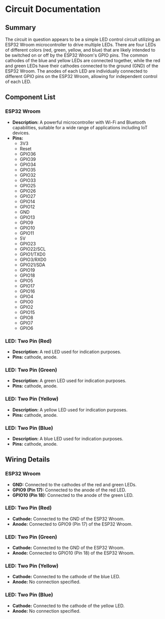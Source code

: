# Circuit Documentation

## Summary
The circuit in question appears to be a simple LED control circuit utilizing an ESP32 Wroom microcontroller to drive multiple LEDs. There are four LEDs of different colors (red, green, yellow, and blue) that are likely intended to be switched on or off by the ESP32 Wroom's GPIO pins. The common cathodes of the blue and yellow LEDs are connected together, while the red and green LEDs have their cathodes connected to the ground (GND) of the ESP32 Wroom. The anodes of each LED are individually connected to different GPIO pins on the ESP32 Wroom, allowing for independent control of each LED.

## Component List

### ESP32 Wroom
- **Description:** A powerful microcontroller with Wi-Fi and Bluetooth capabilities, suitable for a wide range of applications including IoT devices.
- **Pins:** 
  - 3V3
  - Reset
  - GPIO36
  - GPIO39
  - GPIO34
  - GPIO35
  - GPIO32
  - GPIO33
  - GPIO25
  - GPIO26
  - GPIO27
  - GPIO14
  - GPIO12
  - GND
  - GPIO13
  - GPIO9
  - GPIO10
  - GPIO11
  - 5V
  - GPIO23
  - GPIO22/SCL
  - GPIO1/TXD0
  - GPIO3/RXD0
  - GPIO21/SDA
  - GPIO19
  - GPIO18
  - GPIO5
  - GPIO17
  - GPIO16
  - GPIO4
  - GPIO0
  - GPIO2
  - GPIO15
  - GPIO8
  - GPIO7
  - GPIO6

### LED: Two Pin (Red)
- **Description:** A red LED used for indication purposes.
- **Pins:** cathode, anode.

### LED: Two Pin (Green)
- **Description:** A green LED used for indication purposes.
- **Pins:** cathode, anode.

### LED: Two Pin (Yellow)
- **Description:** A yellow LED used for indication purposes.
- **Pins:** cathode, anode.

### LED: Two Pin (Blue)
- **Description:** A blue LED used for indication purposes.
- **Pins:** cathode, anode.

## Wiring Details

### ESP32 Wroom
- **GND:** Connected to the cathodes of the red and green LEDs.
- **GPIO9 (Pin 17):** Connected to the anode of the red LED.
- **GPIO10 (Pin 18):** Connected to the anode of the green LED.

### LED: Two Pin (Red)
- **Cathode:** Connected to the GND of the ESP32 Wroom.
- **Anode:** Connected to GPIO9 (Pin 17) of the ESP32 Wroom.

### LED: Two Pin (Green)
- **Cathode:** Connected to the GND of the ESP32 Wroom.
- **Anode:** Connected to GPIO10 (Pin 18) of the ESP32 Wroom.

### LED: Two Pin (Yellow)
- **Cathode:** Connected to the cathode of the blue LED.
- **Anode:** No connection specified.

### LED: Two Pin (Blue)
- **Cathode:** Connected to the cathode of the yellow LED.
- **Anode:** No connection specified.
